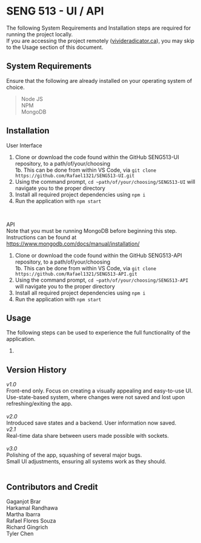 # SENG 513 - UI / API

The following System Requirements and Installation steps are required for running the project locally. </br>
If you are accessing the project remotely ([vivideradicator.ca](www.vivideradicator.ca)), you may skip to the Usage section of this document. </br>

## System Requirements
Ensure that the following are already installed on your operating system of choice. </br>
> Node JS </br>
> NPM </br>
> MongoDB

## Installation
User Interface
1. Clone or download the code found within the GitHub SENG513-UI repository, to a path/of/your/choosing </br>
1b. This can be done from within VS Code, via `git clone https://github.com/Rafael1321/SENG513-UI.git` </br>
2. Using the command prompt, `cd ~path/of/your/choosing/SENG513-UI` will navigate you to the proper directory </br>
3. Install all required project dependencies using `npm i` </br>
4. Run the application with `npm start` </br>
</br>

API <br>
Note that you must be running MongoDB before beginning this step. </br> 
Instructions can be found at https://www.mongodb.com/docs/manual/installation/ </br>
1. Clone or download the code found within the GitHub SENG513-API repository, to a path/of/your/choosing </br>
1b. This can be done from within VS Code, via `git clone https://github.com/Rafael1321/SENG513-API.git` </br>
2. Using the command prompt, `cd ~path/of/your/choosing/SENG513-API` will navigate you to the proper directory </br>
3. Install all required project dependencies using `npm i` </br>
4. Run the application with `npm start` </br> 

## Usage
The following steps can be used to experience the full functionality of the application. </br>

1. </br>


## Version History
*v1.0* </br>
Front-end only. Focus on creating a visually appealing and easy-to-use UI. </br>
Use-state-based system, where changes were not saved and lost upon refreshing/exiting the app. </br>
</br>
*v2.0* </br>
Introduced save states and a backend. User information now saved. </br>
*v2.1* </br>
Real-time data share between users made possible with sockets. </br>
</br>
*v3.0* </br>
Polishing of the app, squashing of several major bugs.  </br>
Small UI adjustments, ensuring all systems work as they should. </br>
</br>


## Contributors and Credit
Gaganjot Brar </br>
Harkamal Randhawa </br>
Martha Ibarra </br>
Rafael Flores Souza </br>
Richard Gingrich </br>
Tyler Chen 

